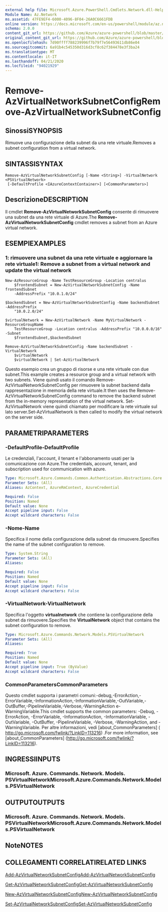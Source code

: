 ```yaml
---
external help file: Microsoft.Azure.PowerShell.Cmdlets.Network.dll-Help.xml
Module Name: Az.Network
ms.assetid: 47FE9EF4-6000-4096-8F04-26A0C6661FDB
online version: https://docs.microsoft.com/en-us/powershell/module/az.network/remove-azvirtualnetworksubnetconfig
schema: 2.0.0
content_git_url: https://github.com/Azure/azure-powershell/blob/master/src/Network/Network/help/Remove-AzVirtualNetworkSubnetConfig.md
original_content_git_url: https://github.com/Azure/azure-powershell/blob/master/src/Network/Network/help/Remove-AzVirtualNetworkSubnetConfig.md
ms.openlocfilehash: 7d90ffff788239996f7b79f7e56493611db86e04
ms.sourcegitcommit: 6a91b4c545350d316d3cf8c62f384478e3f3ba24
ms.translationtype: MT
ms.contentlocale: it-IT
ms.lasthandoff: 04/21/2020
ms.locfileid: "94021929"
---
```

# <span data-ttu-id="e8328-101">Remove-AzVirtualNetworkSubnetConfig</span><span class="sxs-lookup"><span data-stu-id="e8328-101">Remove-AzVirtualNetworkSubnetConfig</span></span>

## <span data-ttu-id="e8328-102">Sinossi</span><span class="sxs-lookup"><span data-stu-id="e8328-102">SYNOPSIS</span></span>
<span data-ttu-id="e8328-103">Rimuove una configurazione della subnet da una rete virtuale.</span><span class="sxs-lookup"><span data-stu-id="e8328-103">Removes a subnet configuration from a virtual network.</span></span>

## <span data-ttu-id="e8328-104">SINTASSI</span><span class="sxs-lookup"><span data-stu-id="e8328-104">SYNTAX</span></span>

```
Remove-AzVirtualNetworkSubnetConfig [-Name <String>] -VirtualNetwork <PSVirtualNetwork>
 [-DefaultProfile <IAzureContextContainer>] [<CommonParameters>]
```

## <span data-ttu-id="e8328-105">Descrizione</span><span class="sxs-lookup"><span data-stu-id="e8328-105">DESCRIPTION</span></span>
<span data-ttu-id="e8328-106">Il cmdlet **Remove-AzVirtualNetworkSubnetConfig** consente di rimuovere una subnet da una rete virtuale di Azure.</span><span class="sxs-lookup"><span data-stu-id="e8328-106">The **Remove-AzVirtualNetworkSubnetConfig** cmdlet removes a subnet from an Azure virtual network.</span></span>

## <span data-ttu-id="e8328-107">ESEMPI</span><span class="sxs-lookup"><span data-stu-id="e8328-107">EXAMPLES</span></span>

### <span data-ttu-id="e8328-108">1: rimuovere una subnet da una rete virtuale e aggiornare la rete virtuale</span><span class="sxs-lookup"><span data-stu-id="e8328-108">1: Remove a subnet from a virtual network and update the virtual network</span></span>
```
New-AzResourceGroup -Name TestResourceGroup -Location centralus
    $frontendSubnet = New-AzVirtualNetworkSubnetConfig -Name frontendSubnet 
    -AddressPrefix "10.0.1.0/24"

$backendSubnet = New-AzVirtualNetworkSubnetConfig -Name backendSubnet -AddressPrefix 
    "10.0.2.0/24"

$virtualNetwork = New-AzVirtualNetwork -Name MyVirtualNetwork -ResourceGroupName 
    TestResourceGroup -Location centralus -AddressPrefix "10.0.0.0/16" -Subnet 
    $frontendSubnet,$backendSubnet

Remove-AzVirtualNetworkSubnetConfig -Name backendSubnet -VirtualNetwork 
    $virtualNetwork
    $virtualNetwork | Set-AzVirtualNetwork
```

<span data-ttu-id="e8328-109">Questo esempio crea un gruppo di risorse e una rete virtuale con due subnet.</span><span class="sxs-lookup"><span data-stu-id="e8328-109">This example creates a resource group and a virtual network with two subnets.</span></span> <span data-ttu-id="e8328-110">Viene quindi usato il comando Remove-AzVirtualNetworkSubnetConfig per rimuovere la subnet backend dalla rappresentazione in memoria della rete virtuale.</span><span class="sxs-lookup"><span data-stu-id="e8328-110">It then uses the Remove-AzVirtualNetworkSubnetConfig command to remove the backend subnet from the in-memory representation of the virtual network.</span></span> <span data-ttu-id="e8328-111">Set-AzVirtualNetwork viene quindi chiamato per modificare la rete virtuale sul lato server.</span><span class="sxs-lookup"><span data-stu-id="e8328-111">Set-AzVirtualNetwork is then called to modify the virtual network on the server side.</span></span>

## <span data-ttu-id="e8328-112">PARAMETRI</span><span class="sxs-lookup"><span data-stu-id="e8328-112">PARAMETERS</span></span>

### <span data-ttu-id="e8328-113">-DefaultProfile</span><span class="sxs-lookup"><span data-stu-id="e8328-113">-DefaultProfile</span></span>
<span data-ttu-id="e8328-114">Le credenziali, l'account, il tenant e l'abbonamento usati per la comunicazione con Azure.</span><span class="sxs-lookup"><span data-stu-id="e8328-114">The credentials, account, tenant, and subscription used for communication with azure.</span></span>

```yaml
Type: Microsoft.Azure.Commands.Common.Authentication.Abstractions.Core.IAzureContextContainer
Parameter Sets: (All)
Aliases: AzContext, AzureRmContext, AzureCredential

Required: False
Position: Named
Default value: None
Accept pipeline input: False
Accept wildcard characters: False
```

### <span data-ttu-id="e8328-115">-Nome</span><span class="sxs-lookup"><span data-stu-id="e8328-115">-Name</span></span>
<span data-ttu-id="e8328-116">Specifica il nome della configurazione della subnet da rimuovere.</span><span class="sxs-lookup"><span data-stu-id="e8328-116">Specifies the name of the subnet configuration to remove.</span></span>

```yaml
Type: System.String
Parameter Sets: (All)
Aliases:

Required: False
Position: Named
Default value: None
Accept pipeline input: False
Accept wildcard characters: False
```

### <span data-ttu-id="e8328-117">-VirtualNetwork</span><span class="sxs-lookup"><span data-stu-id="e8328-117">-VirtualNetwork</span></span>
<span data-ttu-id="e8328-118">Specifica l'oggetto **virtualnetwork** che contiene la configurazione della subnet da rimuovere.</span><span class="sxs-lookup"><span data-stu-id="e8328-118">Specifies the **VirtualNetwork** object that contains the subnet configuration to remove.</span></span>

```yaml
Type: Microsoft.Azure.Commands.Network.Models.PSVirtualNetwork
Parameter Sets: (All)
Aliases:

Required: True
Position: Named
Default value: None
Accept pipeline input: True (ByValue)
Accept wildcard characters: False
```

### <span data-ttu-id="e8328-119">CommonParameters</span><span class="sxs-lookup"><span data-stu-id="e8328-119">CommonParameters</span></span>
<span data-ttu-id="e8328-120">Questo cmdlet supporta i parametri comuni:-debug,-ErrorAction,-ErrorVariable,-InformationAction,-InformationVariable,-OutVariable,-OutBuffer,-PipelineVariable,-Verbose,-WarningAction e-WarningVariable.</span><span class="sxs-lookup"><span data-stu-id="e8328-120">This cmdlet supports the common parameters: -Debug, -ErrorAction, -ErrorVariable, -InformationAction, -InformationVariable, -OutVariable, -OutBuffer, -PipelineVariable, -Verbose, -WarningAction, and -WarningVariable.</span></span> <span data-ttu-id="e8328-121">Per altre informazioni, vedi [about_CommonParameters] ( http://go.microsoft.com/fwlink/?LinkID=113216) .</span><span class="sxs-lookup"><span data-stu-id="e8328-121">For more information, see [about_CommonParameters] (http://go.microsoft.com/fwlink/?LinkID=113216).</span></span>

## <span data-ttu-id="e8328-122">INGRESSI</span><span class="sxs-lookup"><span data-stu-id="e8328-122">INPUTS</span></span>

### <span data-ttu-id="e8328-123">Microsoft. Azure. Commands. Network. Models. PSVirtualNetwork</span><span class="sxs-lookup"><span data-stu-id="e8328-123">Microsoft.Azure.Commands.Network.Models.PSVirtualNetwork</span></span>

## <span data-ttu-id="e8328-124">OUTPUT</span><span class="sxs-lookup"><span data-stu-id="e8328-124">OUTPUTS</span></span>

### <span data-ttu-id="e8328-125">Microsoft. Azure. Commands. Network. Models. PSVirtualNetwork</span><span class="sxs-lookup"><span data-stu-id="e8328-125">Microsoft.Azure.Commands.Network.Models.PSVirtualNetwork</span></span>

## <span data-ttu-id="e8328-126">Note</span><span class="sxs-lookup"><span data-stu-id="e8328-126">NOTES</span></span>

## <span data-ttu-id="e8328-127">COLLEGAMENTI CORRELATI</span><span class="sxs-lookup"><span data-stu-id="e8328-127">RELATED LINKS</span></span>

[<span data-ttu-id="e8328-128">Add-AzVirtualNetworkSubnetConfig</span><span class="sxs-lookup"><span data-stu-id="e8328-128">Add-AzVirtualNetworkSubnetConfig</span></span>](./Add-AzVirtualNetworkSubnetConfig.md)

[<span data-ttu-id="e8328-129">Get-AzVirtualNetworkSubnetConfig</span><span class="sxs-lookup"><span data-stu-id="e8328-129">Get-AzVirtualNetworkSubnetConfig</span></span>](./Get-AzVirtualNetworkSubnetConfig.md)

[<span data-ttu-id="e8328-130">New-AzVirtualNetworkSubnetConfig</span><span class="sxs-lookup"><span data-stu-id="e8328-130">New-AzVirtualNetworkSubnetConfig</span></span>](./New-AzVirtualNetworkSubnetConfig.md)

[<span data-ttu-id="e8328-131">Set-AzVirtualNetworkSubnetConfig</span><span class="sxs-lookup"><span data-stu-id="e8328-131">Set-AzVirtualNetworkSubnetConfig</span></span>](./Set-AzVirtualNetworkSubnetConfig.md)


